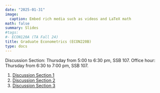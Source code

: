 ```yaml
---
date: "2025-01-31"
image:
  caption: Embed rich media such as videos and LaTeX math
math: false
summary: Slides
#tags:
#- ECON120A (TA Fall 24)
title: Graduate Econometrics (ECON220B)
type: docs
---
```


Discussion Section: Thursday from 5:00 to 6:30 pm, SSB 107. Office hour: Thursday from 6:30 to 7:00 pm, SSB 107. 
1. [Discussion Section 1](https://lapobini.github.io/discussion/ECON220B_winter25/ds1.pdf)
2. [Discussion Section 2](https://lapobini.github.io/discussion/ECON220B_winter25/ds2.pdf)
3. [Discussion Section 3](https://lapobini.github.io/discussion/ECON220B_winter25/ds3.pdf)
